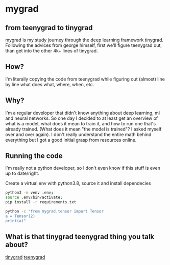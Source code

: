 # mygrad
## from teenygrad to tinygrad

mygrad is my study journey through the deep learning framework tinygrad.
Following the advices from george himself, first we'll figure teenygrad out, than get into the other 4k+ lines of tinygrad.

## How?
I'm literally copying the code from teenygrad while figuring out (almost) line by line what does what, where, when, etc.

## Why?
I'm a regular developer that didn't know anything about deep learning, ml and neural networks. So one day I decided to at least get an overview of what is a model, what does it mean to train it, and how to run one that's already trained. (What does it mean "the model is trained"? I asked myself over and over again). I don't really understand the entire math behind everything but I got a good initial grasp from resources online.


## Running the code
I'm really not a python developer, so I don't even know if this stuff is even up to date/right.

Create a virtual env with python3.8, source it and install dependecies
```sh
python3 -m venv .env;
source .env/bin/activate;
pip install -r requirements.txt
```

```sh
python -c "from mygrad.tensor import Tensor
a = Tensor(2)
print(a)"
```


## What is that tinygrad teenygrad thing you talk about?
[tinygrad](https://github.com/tinygrad/tinygrad)
[teenygrad](https://github.com/tinygrad/teenygrad)


